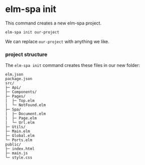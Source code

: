 # elm-spa init

This command creates a new elm-spa project.

```
elm-spa init our-project
```

We can replace `our-project` with anything we like.

### project structure

The `elm-spa init` command creates these files in our new folder:

```
elm.json
package.json
src/
├─ Api/
├─ Components/
├─ Pages/
|  ├─ Top.elm
|  └─ NotFound.elm
├─ Spa/
|  ├─ Document.elm
|  ├─ Page.elm
|  └─ Url.elm
├─ Utils/
├─ Main.elm
├─ Global.elm
└─ Ports.elm
public/
├─ index.html
├─ main.js
└─ style.css
```